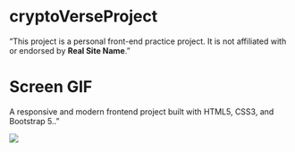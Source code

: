# cryptoVerseProject

<p>“This project is a personal front-end practice project. It is not affiliated with or endorsed by <b> Real Site Name</b>.”</p>

<h1>Screen GIF</h1>

<p>A responsive and modern frontend project built with HTML5, CSS3, and Bootstrap 5.</b>.”</p>

![](screen.gif)